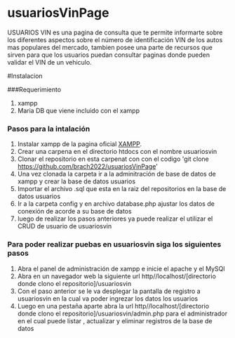 # usuariosVinPage

USUARIOS VIN es una pagina de consulta que te permite informarte sobre los diferentes aspectos sobre el número de identificación VIN de los autos mas populares
del mercado, tambien posee una parte de recursos que sirven para que los usuarios puedan consultar paginas donde pueden validar el VIN de un vehiculo.

#Instalacion

###Requerimiento

1. xampp
2. Maria DB que viene incluido con el xampp

### Pasos para la intalación

1. Instalar xampp de la pagina oficial [XAMPP](https://www.apachefriends.org/es/index.html).
2. Crear una carpena en el directorio htdocs con el nombre usuariosvin
3. Clonar el repositorio en esta carpenat con con el codigo 'git clone https://github.com/brach2022/usuariosVinPage'
4. Una vez clonada la carpeta ir a la adminitración de base de datos de xampp y crear la base de datos usuarios
5. Importar el archivo .sql que esta en la raiz del repositorios en la base de datos usuarios 
6. Ir a la carpeta config y en archivo database.php ajustar los datos de conexión de acorde a su base de datos
7. luego de realizar los pasos anteriores ya puede realizar el utilizar el CRUD de usuario de usuariosvin

### Para poder realizar puebas en usuariosvin siga los siguientes pasos

1. Abra el panel de administración de xampp e inicie el apache y el MySQl
2. Abra en un navegador web la siguiente url http//localhost/[directorio donde clono el repositorio]/usuariosvin
3. Con el paso anterior se le va desplegar la pantalla de registro a usuariosvin en la cual va poder ingrezar los datos los usuarios
4. Luego en una pestaña aparte abra la url http//localhost/[directorio donde clono el repositorio]/usuariosvin/admin.php para el administrador 
en el cual puede listar , actualizar y eliminar registros de la base de datos

